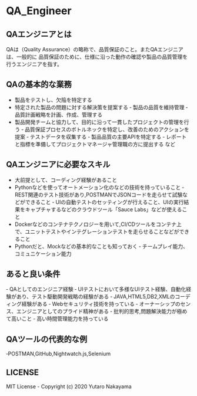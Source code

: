 # QA_Engineer 

## QAエンジニアとは
QAは（Quality Assurance）の略称で、品質保証のこと。またQAエンジニアは、一般的に
品質保証のために、仕様に沿った動作の確認や製品の品質管理を行うエンジニアを指す。

## QAの基本的な業務

- 製品をテストし、欠陥を特定する
- 特定された製品の問題に対する解決策を提案する
‐ 製品の品質を維持管理
‐ 品質計画戦略を計画、作成、管理する
- 製品開発チームと協力して、目的に沿って一貫したプロジェクトの管理を行う
‐ 品質保証プロセスのボトルネックを特定し、改善のためのアクションを提案
‐ テストデータを収集する
‐ 製品品質の主要APIを特定する
‐ レポートと指標を準備してプロジェクトマネージャ管理職の方に提出する
など

## QAエンジニアに必要なスキル

- 大前提として、コーディング経験があること
- Pythonなどを使ってオートメーション化のなどの技術を持っていること
‐ REST関連のテスト技術があり,POSTMANでJSONコードを走らせて試験などができること
‐ UIの自動テストのセッティングが行えること、UIの実行結果をキャプチャするなどのクラウドツール「Sauce Labs」などが使えること
- Dockerなどのコンテナテクノロジーを用いて,CI/CDツールをコンテナ上で、ユニットテストやインテグレーションテストを走らせることなどができること
- Pythonだと、Mockなどの基本的なことも知っておく
‐ チームプレイ能力、コミュニケーション能力

## あると良い条件

‐ QAとしてのエンジニア経験
‐ UIテストにおいて多様なUIテスト経験、自動化経験があり、テスト駆動開発戦略の経験がある
‐ JAVA,HTML5,DB2,XMLのコーディング経験がある
‐ Webセキュリティ技術を持っている
‐ オーナーシップのセンス、エンジニアとしてのプライド精神がある
‐ 批判的思考,問題解決能力が極めて高いこと
‐ 高い時間管理能力を持っている

## QAツールの代表的な例

‐POSTMAN,GitHub,Nightwatch.js,Selenium

## LICENSE 

MIT License - Copyright (c) 2020 Yutaro Nakayama
